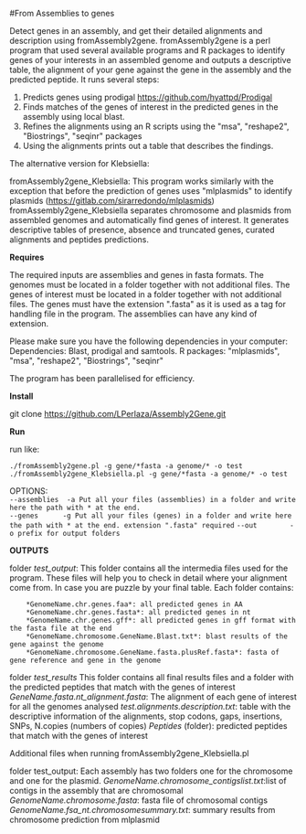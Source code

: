 #From Assemblies to genes


Detect genes in an assembly, and get their detailed alignments and description using fromAssembly2gene. fromAssembly2gene is a perl program that used several available programs and R packages to identify genes of your interests in an assembled genome and outputs a descriptive table, the alignment of your gene against the gene in the assembly and the predicted peptide.
It runs several steps:

1. Predicts genes using prodigal https://github.com/hyattpd/Prodigal
2. Finds matches of the genes of interest in the predicted genes in the assembly using local blast.
3. Refines the alignments using an R scripts using the "msa", "reshape2", "Biostrings", "seqinr" packages
4. Using the alignments prints out a table that describes the findings. 

The alternative version for Klebsiella:

fromAssembly2gene_Klebsiella: This program works similarly with the exception that before the prediction of genes uses "mlplasmids" to identify plasmids (https://gitlab.com/sirarredondo/mlplasmids)
fromAssembly2gene_Klebsiella separates chromosome and plasmids from assembled genomes and automatically find genes of interest. It generates descriptive tables of presence, absence and truncated genes, curated alignments and peptides predictions.		

 **Requires**
 
The required inputs are assemblies and genes in fasta formats.
The genomes must be located in a folder together with not additional files. 
The genes of interest must be located in a folder together with not additional files.
The genes must have the extension ".fasta" as it is used as a tag for handling file in the program. 
The assemblies can have any kind of extension. 

Please make sure you have the following dependencies in your computer:											
Dependencies: Blast, prodigal and samtools. R packages: "mlplasmids", "msa", "reshape2", "Biostrings", "seqinr"

The program has been parallelised for efficiency.
 
**Install**

git clone https://github.com/LPerlaza/Assembly2Gene.git
	 							
**Run**
																																	
run like:

`./fromAssembly2gene.pl -g gene/*fasta -a genome/* -o test`
`./fromAssembly2gene_Klebsiella.pl -g gene/*fasta -a genome/* -o test`										

OPTIONS:																																	
`--assemblies  -a Put all your files (assemblies) in a folder and write here the path with * at the end.`					
`--genes 	  -g Put all your files (genes) in a folder and write here the path with * at the end. extension ".fasta" required`	
`--out 		  -o prefix for output folders`																					

**OUTPUTS**

folder *test_output*:
	This folder contains all the intermedia files used for the program. These files will help you to check in detail where your alignment come from. In case you are puzzle by your final table. Each folder contains:

		*GenomeName.chr.genes.faa*: all predicted genes in AA
		*GenomeName.chr.genes.fasta*: all predicted genes in nt
		*GenomeName.chr.genes.gff*: all predicted genes in gff format with the fasta file at the end
		*GenomeName.chromosome.GeneName.Blast.txt*: blast results of the gene against the genome
		*GenomeName.chromosome.GeneName.fasta.plusRef.fasta*: fasta of gene reference and gene in the genome

folder *test_results*
	This folder contains all final results files and a folder with the predicted peptides that match with the genes of interest
		*GeneName.fasta.nt_alignment.fasta*: The alignment of each gene of interest for all the genomes analysed
		*test.alignments.description.txt*: table with the descriptive information of the alignments, stop codons, gaps, insertions, SNPs, N.copies (numbers of copies)
		*Peptides* (folder): predicted peptides that match with the genes of interest

Additional files when running fromAssembly2gene_Klebsiella.pl

folder test_output:
	Each assembly has two folders one for the chromosome and one for the plasmid. 
		*GenomeName.chromosome_contigslist.txt*:list of contigs in the assembly that are chromosomal
		*GenomeName.chromosome.fasta*: fasta file of chromosomal contigs
		*GenomeName.fsa_nt.chromosomesummary.txt*: summary results from chromosome prediction from mlplasmid
	
